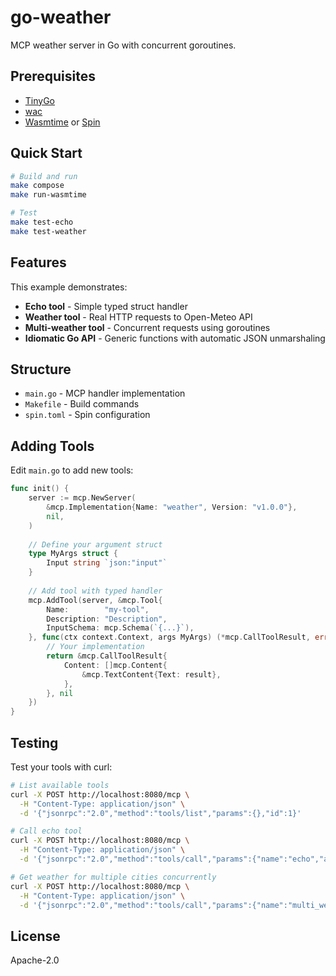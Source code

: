 # go-weather

MCP weather server in Go with concurrent goroutines.

## Prerequisites

- [TinyGo](https://tinygo.org/getting-started/install/)
- [wac](https://github.com/bytecodealliance/wac) 
- [Wasmtime](https://wasmtime.dev/) or [Spin](https://developer.fermyon.com/spin)

## Quick Start

```bash
# Build and run
make compose
make run-wasmtime

# Test  
make test-echo
make test-weather
```

## Features

This example demonstrates:
- **Echo tool** - Simple typed struct handler
- **Weather tool** - Real HTTP requests to Open-Meteo API
- **Multi-weather tool** - Concurrent requests using goroutines
- **Idiomatic Go API** - Generic functions with automatic JSON unmarshaling

## Structure

- `main.go` - MCP handler implementation
- `Makefile` - Build commands
- `spin.toml` - Spin configuration

## Adding Tools

Edit `main.go` to add new tools:

```go
func init() {
    server := mcp.NewServer(
        &mcp.Implementation{Name: "weather", Version: "v1.0.0"},
        nil,
    )
    
    // Define your argument struct
    type MyArgs struct {
        Input string `json:"input"`
    }
    
    // Add tool with typed handler
    mcp.AddTool(server, &mcp.Tool{
        Name:        "my-tool",
        Description: "Description",
        InputSchema: mcp.Schema(`{...}`),
    }, func(ctx context.Context, args MyArgs) (*mcp.CallToolResult, error) {
        // Your implementation
        return &mcp.CallToolResult{
            Content: []mcp.Content{
                &mcp.TextContent{Text: result},
            },
        }, nil
    })
}
```


## Testing

Test your tools with curl:

```bash
# List available tools
curl -X POST http://localhost:8080/mcp \
  -H "Content-Type: application/json" \
  -d '{"jsonrpc":"2.0","method":"tools/list","params":{},"id":1}'

# Call echo tool
curl -X POST http://localhost:8080/mcp \
  -H "Content-Type: application/json" \
  -d '{"jsonrpc":"2.0","method":"tools/call","params":{"name":"echo","arguments":{"message":"test"}},"id":1}'

# Get weather for multiple cities concurrently
curl -X POST http://localhost:8080/mcp \
  -H "Content-Type: application/json" \
  -d '{"jsonrpc":"2.0","method":"tools/call","params":{"name":"multi_weather","arguments":{"cities":["Tokyo","Paris","New York"]}},"id":1}'
```

## License

Apache-2.0